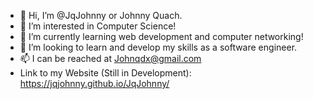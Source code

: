 - 👋 Hi, I’m @JqJohnny or Johnny Quach.
- 👀 I’m interested in Computer Science!
- 🌱 I’m currently learning web development and computer networking!
- 💞️ I’m looking to learn and develop my skills as a software engineer.
- 📫 I can be reached at Johnqdx@gmail.com
- Link to my Website (Still in Development): https://jqjohnny.github.io/JqJohnny/
<!---
JqJohnny/JqJohnny is a ✨ special ✨ repository because its `README.md` (this file) appears on your GitHub profile.
You can click the Preview link to take a look at your changes.
--->
